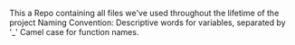 This a Repo containing all files we've used throughout the lifetime of the project
Naming Convention: 
Descriptive words for variables, separated by '_'
Camel case for function names.
